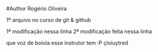 #Author Rogério Oliveira

  1º arquivo no curso de git & github

   1ª modificação nessa linha
   2ª modificação feita nessa linha


   que voz de boiola esse instrutor tem :P
çloiuytred
